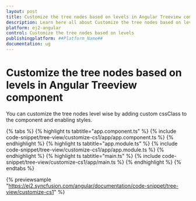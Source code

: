 ```yaml
---
layout: post
title: Customize the tree nodes based on levels in Angular Treeview component | Syncfusion
description: Learn here all about Customize the tree nodes based on levels in Syncfusion ##Platform_Name## Treeview component of Syncfusion Essential JS 2 and more.
platform: ej2-angular
control: Customize the tree nodes based on levels 
publishingplatform: ##Platform_Name##
documentation: ug
---
```


# Customize the tree nodes based on levels in Angular Treeview component

You can customize the tree nodes level wise by adding custom cssClass to the component and enabling styles.

{% tabs %}
{% highlight ts tabtitle="app.component.ts" %}
{% include code-snippet/tree-view/customize-cs1/app/app.component.ts %}
{% endhighlight %}
{% highlight ts tabtitle="app.module.ts" %}
{% include code-snippet/tree-view/customize-cs1/app/app.module.ts %}
{% endhighlight %}
{% highlight ts tabtitle="main.ts" %}
{% include code-snippet/tree-view/customize-cs1/app/main.ts %}
{% endhighlight %}
{% endtabs %}
  
{% previewsample "https://ej2.syncfusion.com/angular/documentation/code-snippet/tree-view/customize-cs1" %}